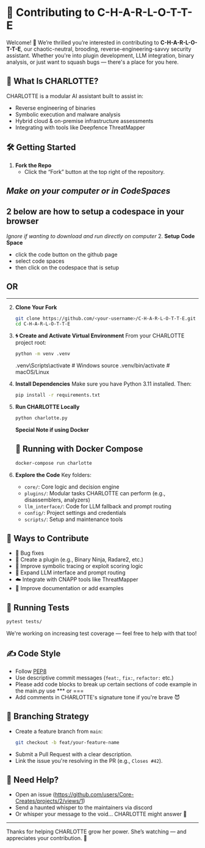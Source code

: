 # 🤝 Contributing to C-H-A-R-L-O-T-T-E

Welcome! 👋 We’re thrilled you’re interested in contributing to **C-H-A-R-L-O-T-T-E**, our chaotic-neutral, brooding, reverse-engineering-savvy security assistant. Whether you're into plugin development, LLM integration, binary analysis, or just want to squash bugs — there's a place for you here.

## 🧠 What Is CHARLOTTE?
CHARLOTTE is a modular AI assistant built to assist in:
- Reverse engineering of binaries
- Symbolic execution and malware analysis
- Hybrid cloud & on-premise infrastructure assessments
- Integrating with tools like Deepfence ThreatMapper

## 🛠️ Getting Started


1. **Fork the Repo**
   - Click the “Fork” button at the top right of the repository.


*Make on your computer or in CodeSpaces*
---
## 2 below are how to setup a codespace in your browser
*Ignore if wanting to download and run directly on computer*
2. **Setup Code Space**
   - click the code button on the github page
   - select code spaces
   - then click on the codespace that is setup

## OR

---

2. **Clone Your Fork**
   ```bash
   git clone https://github.com/<your-username>/C-H-A-R-L-O-T-T-E.git
   cd C-H-A-R-L-O-T-T-E
   ```
3. **🌀 Create and Activate Virtual Environment**
   From your CHARLOTTE project root:

   ```bash
   python -m venv .venv
   ```
   .venv\Scripts\activate  # Windows
   source .venv/bin/activate  # macOS/Linux


4. **Install Dependencies**
   Make sure you have Python 3.11 installed. Then:
   ```bash
   pip install -r requirements.txt
   ```

5. **Run CHARLOTTE Locally**
   ```bash
   python charlotte.py
   ```
   
   **Special Note if using Docker**
   ## 🐳 Running with Docker Compose

   ```bash
   docker-compose run charlotte
   ```

6. **Explore the Code**
   Key folders:
   - `core/`: Core logic and decision engine
   - `plugins/`: Modular tasks CHARLOTTE can perform (e.g., disassemblers, analyzers)
   - `llm_interface/`: Code for LLM fallback and prompt routing
   - `config/`: Project settings and credentials
   - `scripts/`: Setup and maintenance tools

## 🧩 Ways to Contribute

- 🐞 Bug fixes
- 🔌 Create a plugin (e.g., Binary Ninja, Radare2, etc.)
- 🧠 Improve symbolic tracing or exploit scoring logic
- 🤖 Expand LLM interface and prompt routing
- ☁️ Integrate with CNAPP tools like ThreatMapper
- 📄 Improve documentation or add examples

## 🧪 Running Tests

```bash
pytest tests/
```

We're working on increasing test coverage — feel free to help with that too!

## ✍️ Code Style

- Follow [PEP8](https://www.python.org/dev/peps/pep-0008/)  
- Use descriptive commit messages (`feat:`, `fix:`, `refactor:` etc.)
- Please add code blocks to break up certain sections of code example
   in the main.py use *** or ===
- Add comments in CHARLOTTE's signature tone if you're brave 😈

## 🧵 Branching Strategy

- Create a feature branch from `main`:
  ```bash
  git checkout -b feat/your-feature-name
  ```
- Submit a Pull Request with a clear description.
- Link the issue you're resolving in the PR (e.g., `Closes #42`).

## 💬 Need Help?

- Open an issue (https://github.com/users/Core-Creates/projects/2/views/1)
- Send a haunted whisper to the maintainers via discord
- Or whisper your message to the void... CHARLOTTE might answer 🖤

---

Thanks for helping CHARLOTTE grow her power. She’s watching — and appreciates your contribution. 🖤
